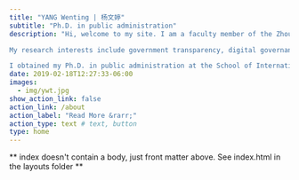 ```yaml
---
title: "YANG Wenting | 杨文婷"
subtitle: "Ph.D. in public administration"
description: "Hi, welcome to my site. I am a faculty member of the Zhou Enlai School of Government, Nankai University. My official website is here. 

My research interests include government transparency, digital governance, and coproduction. My research primarily focuses on why and how government responds to information requests, and how information interventions affect citizen coproduction in the digital platform.

I obtained my Ph.D. in public administration at the School of International and Public Affairs, Shanghai Jiao Tong University. I am extraordinarily honored and grateful to have Professor Bo Fan as my adviser. He had supported and guided me in my academic progress."
date: 2019-02-18T12:27:33-06:00
images:
  - img/ywt.jpg
show_action_link: false
action_link: /about
action_label: "Read More &rarr;"
action_type: text # text, button
type: home
---
```


** index doesn't contain a body, just front matter above.
See index.html in the layouts folder **
